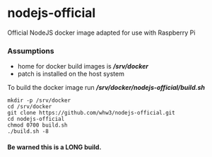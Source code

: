 # nodejs-official
Official NodeJS docker image adapted for use with Raspberry Pi

### Assumptions
* home for docker build images is ***/srv/docker***
* patch is installed on the host system

To build the docker image run ***/srv/docker/nodejs-official/build.sh***
```
mkdir -p /srv/docker
cd /srv/docker
git clone https://github.com/whw3/nodejs-official.git
cd nodejs-official
chmod 0700 build.sh
./build.sh -8
```

#### Be warned this is a LONG build.
